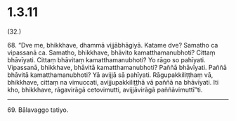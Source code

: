 

# 1.3.11



(32.)

68\. “Dve me, bhikkhave, dhammā vijjābhāgiyā. Katame dve? Samatho ca vipassanā ca. Samatho, bhikkhave, bhāvito kamatthamanubhoti? Cittaṃ bhāvīyati. Cittaṃ bhāvitaṃ kamatthamanubhoti? Yo rāgo so pahīyati. Vipassanā, bhikkhave, bhāvitā kamatthamanubhoti? Paññā bhāvīyati. Paññā bhāvitā kamatthamanubhoti? Yā avijjā sā pahīyati. Rāgupakkiliṭṭhaṃ vā, bhikkhave, cittaṃ na vimuccati, avijjupakkiliṭṭhā vā paññā na bhāvīyati. Iti kho, bhikkhave, rāgavirāgā cetovimutti, avijjāvirāgā paññāvimuttī”ti.

---

69\. Bālavaggo tatiyo.





